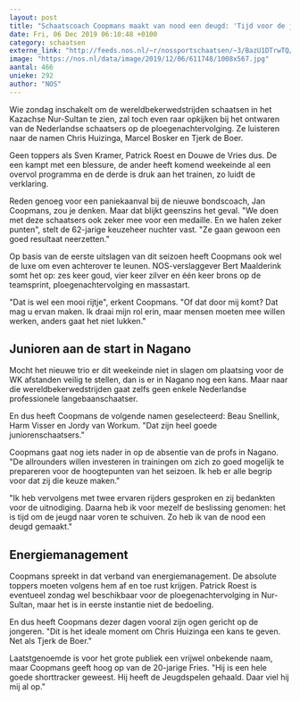 ```yaml
---
layout: post
title: "Schaatscoach Coopmans maakt van nood een deugd: 'Tijd voor de jeugd'"
date: Fri, 06 Dec 2019 06:10:48 +0100
category: schaatsen
externe_link: "http://feeds.nos.nl/~r/nossportschaatsen/~3/BazU1DTrwTQ/2313467"
image: "https://nos.nl/data/image/2019/12/06/611748/1008x567.jpg"
aantal: 466
unieke: 292
author: "NOS"
---
```


<p>Wie zondag inschakelt om de wereldbekerwedstrijden schaatsen in het Kazachse Nur-Sultan te zien, zal toch even raar opkijken bij het ontwaren van de Nederlandse schaatsers op de ploegenachtervolging. Ze luisteren naar de namen Chris Huizinga, Marcel Bosker en Tjerk de Boer.</p>
<p>Geen toppers als Sven Kramer, Patrick Roest en Douwe de Vries dus. De een kampt met een blessure, de ander heeft komend weekeinde al een overvol programma en de derde is druk aan het trainen, zo luidt de verklaring.</p>
<p>Reden genoeg voor een paniekaanval bij de nieuwe bondscoach, Jan Coopmans, zou je denken. Maar dat blijkt geenszins het geval. "We doen met deze schaatsers ook zeker mee voor een medaille. En we halen zeker punten", stelt de 62-jarige keuzeheer nuchter vast. "Ze gaan gewoon een goed resultaat neerzetten."</p>
<p>Op basis van de eerste uitslagen van dit seizoen heeft Coopmans ook wel de luxe om even achterover te leunen. NOS-verslaggever Bert Maalderink somt het op: zes keer goud, vier keer zilver en één keer brons op de teamsprint, ploegenachtervolging en massastart.</p>
<p>"Dat is wel een mooi rijtje", erkent Coopmans. "Of dat door mij komt? Dat mag u ervan maken. Ik draai mijn rol erin, maar mensen moeten mee willen werken, anders gaat het niet lukken."</p>
<h2>Junioren aan de start in Nagano</h2>
<p>Mocht het nieuwe trio er dit weekeinde niet in slagen om plaatsing voor de WK afstanden veilig te stellen, dan is er in Nagano nog een kans. Maar naar die wereldbekerwedstrijden gaat zelfs geen enkele Nederlandse professionele langebaanschaatser.</p>
<p>En dus heeft Coopmans de volgende namen geselecteerd: Beau Snellink, Harm Visser en Jordy van Workum. "Dat zijn heel goede juniorenschaatsers."</p>
<p>Coopmans gaat nog iets nader in op de absentie van de profs in Nagano. "De allrounders willen investeren in trainingen om zich zo goed mogelijk te prepareren voor de hoogtepunten van het seizoen. Ik heb er alle begrip voor dat zij die keuze maken."</p>
<p>"Ik heb vervolgens met twee ervaren rijders gesproken en zij bedankten voor de uitnodiging. Daarna heb ik voor mezelf de beslissing genomen: het is tijd om de jeugd naar voren te schuiven. Zo heb ik van de nood een deugd gemaakt."</p>
<h2>Energiemanagement</h2>
<p>Coopmans spreekt in dat verband van energiemanagement. De absolute toppers moeten volgens hem af en toe rust krijgen. Patrick Roest is eventueel zondag wel beschikbaar voor de ploegenachtervolging in Nur-Sultan, maar het is in eerste instantie niet de bedoeling.</p>
<p>En dus heeft Coopmans dezer dagen vooral zijn ogen gericht op de jongeren. "Dit is het ideale moment om Chris Huizinga een kans te geven. Net als Tjerk de Boer."</p>
<p>Laatstgenoemde is voor het grote publiek een vrijwel onbekende naam, maar Coopmans geeft hoog op van de 20-jarige Fries. "Hij is een hele goede shorttracker geweest. Hij heeft de Jeugdspelen gehaald. Daar viel hij mij al op."</p><img src="http://feeds.feedburner.com/~r/nossportschaatsen/~4/BazU1DTrwTQ" height="1" width="1" alt=""/>
